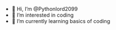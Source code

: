 - 👋 Hi, I’m @Pythonlord2099
- 👀 I’m interested in coding
- 🌱 I’m currently learning basics of coding

<!---
Pythonlord2099/Pythonlord2099 is a ✨ special ✨ repository because its `README.md` (this file) appears on your GitHub profile.
You can click the Preview link to take a look at your changes.
--->
